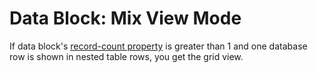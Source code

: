 # Data Block: Mix View Mode

 If data block's [record-count property](https://muradkarakas.github.io/Sodium-Manual/datablock_record_count.html) is greater than 1 and one database row is shown in nested table rows, you get the grid view.

